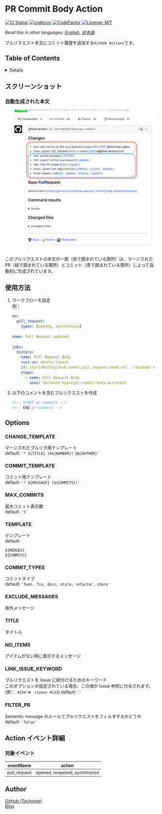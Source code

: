 # PR Commit Body Action

[![CI Status](https://github.com/technote-space/pr-commit-body-action/workflows/CI/badge.svg)](https://github.com/technote-space/pr-commit-body-action/actions)
[![codecov](https://codecov.io/gh/technote-space/pr-commit-body-action/branch/master/graph/badge.svg)](https://codecov.io/gh/technote-space/pr-commit-body-action)
[![CodeFactor](https://www.codefactor.io/repository/github/technote-space/pr-commit-body-action/badge)](https://www.codefactor.io/repository/github/technote-space/pr-commit-body-action)
[![License: MIT](https://img.shields.io/badge/License-MIT-blue.svg)](https://github.com/technote-space/pr-commit-body-action/blob/master/LICENSE)

*Read this in other languages: [English](README.md), [日本語](README.ja.md).*

プルリクエスト本文にコミット履歴を追加する`GitHub Actions`です。

## Table of Contents

<!-- START doctoc generated TOC please keep comment here to allow auto update -->
<!-- DON'T EDIT THIS SECTION, INSTEAD RE-RUN doctoc TO UPDATE -->
<details>
<summary>Details</summary>

- [スクリーンショット](#%E3%82%B9%E3%82%AF%E3%83%AA%E3%83%BC%E3%83%B3%E3%82%B7%E3%83%A7%E3%83%83%E3%83%88)
  - [自動生成された本文](#%E8%87%AA%E5%8B%95%E7%94%9F%E6%88%90%E3%81%95%E3%82%8C%E3%81%9F%E6%9C%AC%E6%96%87)
- [使用方法](#%E4%BD%BF%E7%94%A8%E6%96%B9%E6%B3%95)
- [Options](#options)
  - [CHANGE_TEMPLATE](#change_template)
  - [COMMIT_TEMPLATE](#commit_template)
  - [MAX_COMMITS](#max_commits)
  - [TEMPLATE](#template)
  - [COMMIT_TYPES](#commit_types)
  - [EXCLUDE_MESSAGES](#exclude_messages)
  - [TITLE](#title)
  - [NO_ITEMS](#no_items)
  - [LINK_ISSUE_KEYWORD](#link_issue_keyword)
  - [FILTER_PR](#filter_pr)
- [Action イベント詳細](#action-%E3%82%A4%E3%83%99%E3%83%B3%E3%83%88%E8%A9%B3%E7%B4%B0)
  - [対象イベント](#%E5%AF%BE%E8%B1%A1%E3%82%A4%E3%83%99%E3%83%B3%E3%83%88)
- [Author](#author)

</details>
<!-- END doctoc generated TOC please keep comment here to allow auto update -->

## スクリーンショット
### 自動生成された本文
![pr-body](https://raw.githubusercontent.com/technote-space/pr-commit-body-action/images/pr-body.png)

このプルリクエストの本文の一部（赤で囲まれている箇所）は、マージされたPR（緑で囲まれている箇所）とコミット（青で囲まれている箇所）によって自動的に生成されています。

## 使用方法
1. ワークフローを設定  
    例：
    ```yaml
    on:
      pull_request:
        types: [opened, synchronize]
    
    name: Pull Request updated
    
    jobs:
      history:
        name: Pull Request Body
        runs-on: ubuntu-latest
        if: startsWith(github.event.pull_request.head.ref, 'release/')
        steps:
          - name: Pull Request Body
            uses: technote-space/pr-commit-body-action@v1
    ```
1. 以下のコメントを含むプルリクエストを作成
    ```markdown
    <!-- START pr-commits -->
    <!-- END pr-commits -->
    ```

## Options
### CHANGE_TEMPLATE
マージされたプルリク用テンプレート  
default: `'* ${TITLE} (#${NUMBER}) @${AUTHOR}'`  

### COMMIT_TEMPLATE
コミット用テンプレート  
default: `'* ${MESSAGE} (${COMMITS})'`  

### MAX_COMMITS
最大コミット表示数  
default: `'5'`  

### TEMPLATE
テンプレート  
default:
```
${MERGES}
${COMMITS}
```  

### COMMIT_TYPES
コミットタイプ  
default: `'feat, fix, docs, style, refactor, chore'`  

### EXCLUDE_MESSAGES
除外メッセージ  

### TITLE
タイトル  

### NO_ITEMS
アイテムがない時に表示するメッセージ  

### LINK_ISSUE_KEYWORD
プルリクエストを Issue に紐付けるためのキーワード  
このオプションが設定されている場合、この値が Issue 参照に付与されます。 (例：` #234` => ` closes #123`)
default: `''`

### FILTER_PR
Semantic message のルールでプルリクエストをフィルタするかどうか  
default: `'false'`

## Action イベント詳細
### 対象イベント
| eventName | action |
|:---:|:---:|
|pull_request|opened, reopened, synchronize|

## Author
[GitHub (Technote)](https://github.com/technote-space)  
[Blog](https://technote.space)
